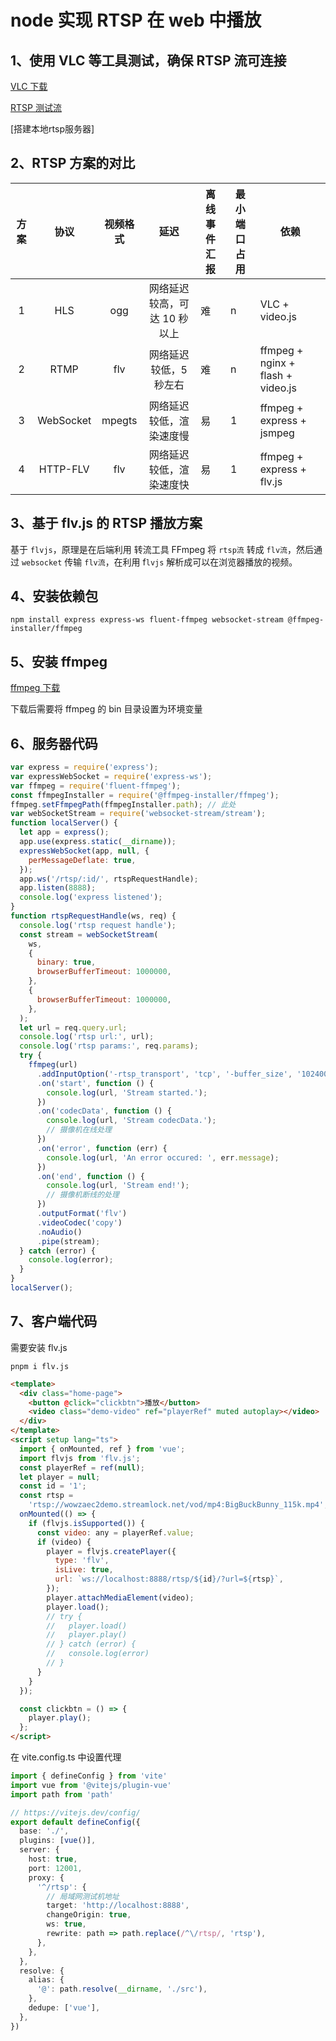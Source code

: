 # node 实现 RTSP 在 web 中播放

## 1、使用 VLC 等工具测试，确保 RTSP 流可连接

[VLC 下载](https://www.videolan.org/vlc/)

[RTSP 测试流](https://www.wowza.com/developer/rtsp-stream-test)

[搭建本地rtsp服务器]

## 2、RTSP 方案的对比

| 方案 |   协议    | 视频格式 |             延迟             | 离线事件汇报 | 最小端口占用 | 依赖                              |
| :--: | :-------: | :------: | :--------------------------: | ------------ | ------------ | --------------------------------- |
|  1   |    HLS    |   ogg    | 网络延迟较高，可达 10 秒以上 | 难           | n            | VLC + video.js                    |
|  2   |   RTMP    |   flv    |    网络延迟较低，5 秒左右    | 难           | n            | ffmpeg + nginx + flash + video.js |
|  3   | WebSocket |  mpegts  |   网络延迟较低，渲染速度慢   | 易           | 1            | ffmpeg + express + jsmpeg         |
|  4   | HTTP-FLV  |   flv    |   网络延迟较低，渲染速度快   | 易           | 1            | ffmpeg + express + flv.js         |

## 3、基于 flv.js 的 RTSP 播放方案

基于 `flvjs`，原理是在后端利用 转流工具 FFmpeg 将 `rtsp流` 转成 `flv流`，然后通过 `websocket` 传输 `flv流`，在利用 f`lvjs` 解析成可以在浏览器播放的视频。

## 4、安装依赖包

`npm install express express-ws fluent-ffmpeg websocket-stream @ffmpeg-installer/ffmpeg`

## 5、安装 ffmpeg

[ffmpeg 下载](https://ffmpeg.org/download.html)

下载后需要将 ffmpeg 的 bin 目录设置为环境变量

## 6、服务器代码

```js
var express = require('express');
var expressWebSocket = require('express-ws');
var ffmpeg = require('fluent-ffmpeg');
const ffmpegInstaller = require('@ffmpeg-installer/ffmpeg');
ffmpeg.setFfmpegPath(ffmpegInstaller.path); // 此处
var webSocketStream = require('websocket-stream/stream');
function localServer() {
  let app = express();
  app.use(express.static(__dirname));
  expressWebSocket(app, null, {
    perMessageDeflate: true,
  });
  app.ws('/rtsp/:id/', rtspRequestHandle);
  app.listen(8888);
  console.log('express listened');
}
function rtspRequestHandle(ws, req) {
  console.log('rtsp request handle');
  const stream = webSocketStream(
    ws,
    {
      binary: true,
      browserBufferTimeout: 1000000,
    },
    {
      browserBufferTimeout: 1000000,
    },
  );
  let url = req.query.url;
  console.log('rtsp url:', url);
  console.log('rtsp params:', req.params);
  try {
    ffmpeg(url)
      .addInputOption('-rtsp_transport', 'tcp', '-buffer_size', '102400') // 这里可以添加一些 RTSP 优化的参数
      .on('start', function () {
        console.log(url, 'Stream started.');
      })
      .on('codecData', function () {
        console.log(url, 'Stream codecData.');
        // 摄像机在线处理
      })
      .on('error', function (err) {
        console.log(url, 'An error occured: ', err.message);
      })
      .on('end', function () {
        console.log(url, 'Stream end!');
        // 摄像机断线的处理
      })
      .outputFormat('flv')
      .videoCodec('copy')
      .noAudio()
      .pipe(stream);
  } catch (error) {
    console.log(error);
  }
}
localServer();
```

## 7、客户端代码

需要安装 flv.js

`pnpm i flv.js`

```html
<template>
  <div class="home-page">
    <button @click="clickbtn">播放</button>
    <video class="demo-video" ref="playerRef" muted autoplay></video>
  </div>
</template>
<script setup lang="ts">
  import { onMounted, ref } from 'vue';
  import flvjs from 'flv.js';
  const playerRef = ref(null);
  let player = null;
  const id = '1';
  const rtsp =
    'rtsp://wowzaec2demo.streamlock.net/vod/mp4:BigBuckBunny_115k.mp4';
  onMounted(() => {
    if (flvjs.isSupported()) {
      const video: any = playerRef.value;
      if (video) {
        player = flvjs.createPlayer({
          type: 'flv',
          isLive: true,
          url: `ws://localhost:8888/rtsp/${id}/?url=${rtsp}`,
        });
        player.attachMediaElement(video);
        player.load();
        // try {
        //   player.load()
        //   player.play()
        // } catch (error) {
        //   console.log(error)
        // }
      }
    }
  });

  const clickbtn = () => {
    player.play();
  };
</script>
```

在 vite.config.ts 中设置代理

```ts
import { defineConfig } from 'vite'
import vue from '@vitejs/plugin-vue'
import path from 'path'

// https://vitejs.dev/config/
export default defineConfig({
  base: './',
  plugins: [vue()],
  server: {
    host: true,
    port: 12001,
    proxy: {
      '^/rtsp': {
        // 局域网测试机地址
        target: 'http://localhost:8888',
        changeOrigin: true,
        ws: true,
        rewrite: path => path.replace(/^\/rtsp/, 'rtsp'),
      },
    },
  },
  resolve: {
    alias: {
      '@': path.resolve(__dirname, './src'),
    },
    dedupe: ['vue'],
  },
})
```